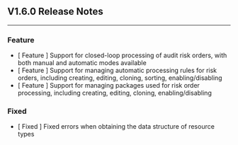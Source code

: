 ## V1.6.0 Release Notes

---

### Feature

- [ Feature ] Support for closed-loop processing of audit risk orders, with both manual and automatic modes available
- [ Feature ] Support for managing automatic processing rules for risk orders, including creating, editing, cloning, sorting, enabling/disabling
- [ Feature ] Support for managing packages used for risk order processing, including creating, editing, cloning, enabling/disabling

### Fixed

- [ Fixed ] Fixed  errors  when obtaining the data structure of resource types

